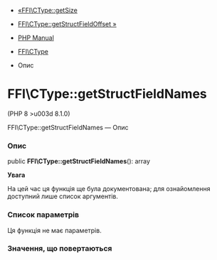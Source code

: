 - [«FFI\CType::getSize](ffi-ctype.getsize.md)
- [FFI\CType::getStructFieldOffset
»](ffi-ctype.getstructfieldoffset.md)

- [PHP Manual](index.md)
- [FFI\CType](class.ffi-ctype.md)
- Опис

# FFI\CType::getStructFieldNames

(PHP 8 \>u003d 8.1.0)

FFI\CType::getStructFieldNames — Опис

### Опис

public **FFI\CType::getStructFieldNames**(): array

**Увага**

На цей час ця функція ще була документована; для
ознайомлення доступний лише список аргументів.

### Список параметрів

Ця функція не має параметрів.

### Значення, що повертаються
